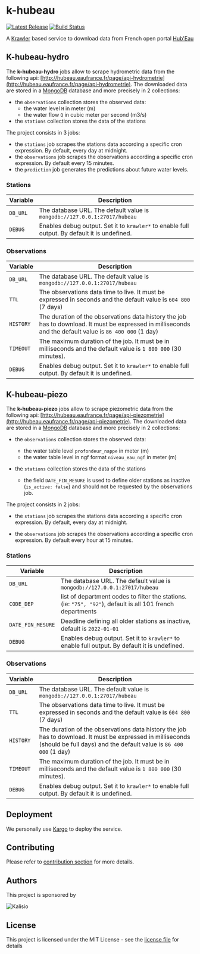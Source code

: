 # k-hubeau

[![Latest Release](https://img.shields.io/github/v/tag/kalisio/k-hubeau?sort=semver&label=latest)](https://github.com/kalisio/k-hubeau/releases)
[![Build Status](https://app.travis-ci.com/kalisio/k-hubeau.svg?branch=master)](https://app.travis-ci.com/kalisio/k-hubeau)

A [Krawler](https://kalisio.github.io/krawler/) based service to download data from French open portal [Hub'Eau](https://hubeau.eaufrance.fr/)

## K-hubeau-hydro

The **k-hubeau-hydro** jobs allow to scrape hydrometric data from the following api: [http://hubeau.eaufrance.fr/page/api-hydrometrie](http://hubeau.eaufrance.fr/page/api-hydrometrie).  The downloaded data are stored in a [MongoDB](https://www.mongodb.com/) database and more precisely in 2 collections:
* the `observations` collection stores the observed data:
  * the water level `H` in meter (m)
  * the water flow `Q` in cubic meter per second (m3/s)
* the `stations` collection stores the data of the stations

  
The project consists in 3 jobs:
* the `stations` job scrapes the stations data according a specific cron expression. By default, every day at midnight.
* the `observations` job scrapes the observations according a specific cron expression. By default every 15 minutes.
* the `prediction` job generates the predictions about future water levels.

### Stations

| Variable | Description |
|--- | --- |
| `DB_URL` | The database URL. The default value is `mongodb://127.0.0.1:27017/hubeau` |
| `DEBUG` | Enables debug output. Set it to `krawler*` to enable full output. By default it is undefined. |

### Observations

| Variable | Description |
|--- | --- |
| `DB_URL` | The database URL. The default value is `mongodb://127.0.0.1:27017/hubeau` |
| `TTL` | The observations data time to live. It must be expressed in seconds and the default value is `604 800` (7 days) | 
| `HISTORY` | The duration of the observations data history the job has to download. It must be expressed in milliseconds and the default value is `86 400 000` (1 day) | 
| `TIMEOUT` | The maximum duration of the job. It must be in milliseconds and the default value is `1 800 000` (30 minutes). |
| `DEBUG` | Enables debug output. Set it to `krawler*` to enable full output. By default it is undefined. |

## K-hubeau-piezo

The **k-hubeau-piezo** jobs allow to scrape piezometric data from the following api: [http://hubeau.eaufrance.fr/page/api-piezometrie](http://hubeau.eaufrance.fr/page/api-piezometrie).  The downloaded data are stored in a [MongoDB](https://www.mongodb.com/) database and more precisely in 2 collections:

* the `observations` collection stores the observed data:
  * the water table level `profondeur_nappe` in meter (m)
  * the water table level in ngf format `niveau_eau_ngf` in meter (m)

* the `stations` collection stores the data of the stations 
  * the field `DATE_FIN_MESURE` is used to define older stations as inactive (`is_active: false`) and should not be requested by the observations job.

The project consists in 2 jobs:
* the `stations` job scrapes the stations data according a specific cron expression. By default, every day at midnight.

* the `observations` job scrapes the observations according a specific cron expression. By default every hour at 15 minutes.
  


### Stations
| Variable | Description |
|--- | --- |
| `DB_URL` | The database URL. The default value is `mongodb://127.0.0.1:27017/hubeau` |
| `CODE_DEP` | list of department codes to filter the stations. (ie: `"75", "92"`), default is all 101 french departments |
| `DATE_FIN_MESURE` | Deadline defining all older stations as inactive, default is `2022-01-01` |
| `DEBUG` | Enables debug output. Set it to `krawler*` to enable full output. By default it is undefined. |

### Observations
| Variable | Description |
|--- | --- |
| `DB_URL` | The database URL. The default value is `mongodb://127.0.0.1:27017/hubeau` |
| `TTL` | The observations data time to live. It must be expressed in seconds and the default value is `604 800` (7 days) | 
| `HISTORY` | The duration of the observations data history the job has to download. It must be expressed in milliseconds (should be full days) and the default value is `86 400 000` (1 day)| 
| `TIMEOUT` | The maximum duration of the job. It must be in milliseconds and the default value is `1 800 000` (30 minutes). |
| `DEBUG` | Enables debug output. Set it to `krawler*` to enable full output. By default it is undefined. |



## Deployment

We personally use [Kargo](https://kalisio.github.io/kargo/) to deploy the service.

## Contributing

Please refer to [contribution section](./CONTRIBUTING.md) for more details.

## Authors

This project is sponsored by 

![Kalisio](https://s3.eu-central-1.amazonaws.com/kalisioscope/kalisio/kalisio-logo-black-256x84.png)

## License

This project is licensed under the MIT License - see the [license file](./LICENSE) for details



